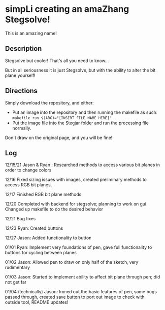 # simpLi creating an amaZhang Stegsolve!
This is an amazing name!

## Description
Stegsolve but cooler! That's all you need to know...

But in all seriousness it is just Stegsolve, but with the ability to alter the bit plane yourself!

## Directions
Simply download the repository, and either:
- Put an image into the repository and then running the makefile as such: ```makefile run $(ARG)="[INSERT_FILE_NAME_HERE]"```
- Put the image file into the Stegjar folder and run the processing file normally.

Don't draw on the original page, and you will be fine!

## Log
12/15/21
Jason & Ryan : Researched methods to access various bit planes in order to change colors

12/16
Fixed sizing issues with images, created preliminary methods to access RGB bit planes. 

12/17 
Finished RGB bit plane methods

12/20
Completed with backend for stegsolve; planning to work on gui
Changed up makefile to do the desired behavior

12/21
Bug fixes

12/23
Ryan: Created buttons

12/27
Jason: Added functionality to button

01/01
Ryan: Implement very foundations of pen, gave full functionality to buttons for cycling between planes

01/02
Jason: Allowed pen to draw on only half of the sketch, very rudimentary

01/03
Jason: Started to implement ability to affect bit plane through pen; did not get far

01/04 (technically)
Jason: Ironed out the basic features of pen, some bugs passed through, created save button to port out image to check with outside tool, README updates!
